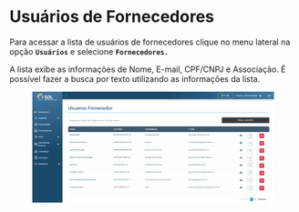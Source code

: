 # Usuários de Fornecedores

Para acessar a lista de usuários de fornecedores clique no menu lateral na opção **`Usuários`** e selecione **`Fornecedores.`**

A lista exibe as informações de Nome, E-mail, CPF/CNPJ e Associação. É possível fazer a busca por texto utilizando as informações da lista.

<figure><img src="../../../../.gitbook/assets/image (33).png" alt=""><figcaption></figcaption></figure>
